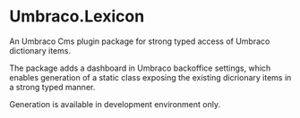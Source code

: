 # Umbraco.Lexicon

An Umbraco Cms plugin package for strong typed access of Umbraco dictionary items. 
      
The package adds a dashboard in Umbraco backoffice settings, which enables generation of a static class exposing the existing dicrionary items in a strong typed manner.
      
Generation is available in development environment only.
